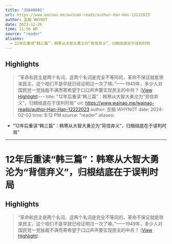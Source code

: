 ```yaml
---
title: "35840081"
url: https://www.wainao.me/wainao-reads/author-Han-Han-12222023
author: 歪脑 WHYNOT
date: 2023-12-26
time: 11:56 AM
source: "reader"
aliases:
  - 12年后重读“韩三篇”：韩寒从大智大勇沦为“背信弃义”，归根结底在于误判时局
---
```

## Highlights
> “革命和民主是两个名词，这两个名词是完全不等同的，革命不保证就能带来民主，这个咱们不是早就已经证明过一次了嘛。”——1949年，多少人对国民党一党独裁不满而寄希望于口口声声要实现民主的中共？ ([View Highlight](https://read.readwise.io/read/01hjjwcgfn0nxj5cvhnzfxp5w9))---
title: "12年后重读“韩三篇”：韩寒从大智大勇沦为“背信弃义”，归根结底在于误判时局"
url: https://www.wainao.me/wainao-reads/author-Han-Han-12222023
author: 歪脑 WHYNOT
date: 2024-02-03
time: 8:12 PM
source: "reader"
aliases:
  - "12年后重读“韩三篇”：韩寒从大智大勇沦为“背信弃义”，归根结底在于误判时局"
---
# 12年后重读“韩三篇”：韩寒从大智大勇沦为“背信弃义”，归根结底在于误判时局

## Highlights
> “革命和民主是两个名词，这两个名词是完全不等同的，革命不保证就能带来民主，这个咱们不是早就已经证明过一次了嘛。”——1949年，多少人对国民党一党独裁不满而寄希望于口口声声要实现民主的中共？ ([View Highlight](https://read.readwise.io/read/01hjjwcgfn0nxj5cvhnzfxp5w9))

